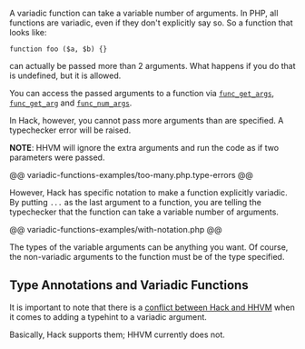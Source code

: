 A variadic function can take a variable number of arguments. In PHP, all functions are variadic, even if they don't explicitly say so. So a function that looks like:

```
function foo ($a, $b) {}
```

can actually be passed more than 2 arguments. What happens if you do that is undefined, but it is allowed.

You can access the passed arguments to a function via [`func_get_args`](http://php.net/manual/en/function.func-get-args.php), [`func_get_arg`](http://php.net/manual/en/function.func-get-arg.php) and [`func_num_args`](http://php.net/manual/en/function.func-num-args.php).

In Hack, however, you cannot pass more arguments than are specified. A typechecker error will be raised. 

**NOTE**: HHVM will ignore the extra arguments and run the code as if two parameters were passed.

@@ variadic-functions-examples/too-many.php.type-errors @@

However, Hack has specific notation to make a function explicitly variadic. By putting `...` as the last argument to a function, you are telling the typechecker that the function can take a variable number of arguments.

@@ variadic-functions-examples/with-notation.php @@

The types of the variable arguments can be anything you want. Of course, the non-variadic arguments to the function must be of the type specified.

## Type Annotations and Variadic Functions

It is important to note that there is a [conflict between Hack and HHVM](../types/advanced-rules#variadic-arguments) when it comes to adding a typehint to a variadic argument.

Basically, Hack supports them; HHVM currently does not.
